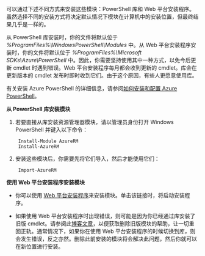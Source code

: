 可以通过下述不同方式来安装这些模块：PowerShell 库和 Web 平台安装程序。虽然选择不同的安装方式将决定默认情况下模块在计算机中的安装位置，但最终结果几乎是一样的。

从 PowerShell 库安装时，你的文件将默认位于 *%ProgramFiles%\\WindowsPowerShell\\Modules* 中。从 Web 平台安装程序安装时，你的文件将默认位于 *%ProgramFiles%\\Microsoft SDKs\\Azure\\PowerShell* 中。因此，你需要坚持使用其中一种方式，以免今后更新 cmdlet 时遇到错误。Web 平台安装程序每月都会收到更新的 cmdlet。库会在更新版本的 cmdlet 发布时即时收到它们。由于这个原因，有些人更愿意使用库。

有关安装 Azure PowerShell 的详细信息，请参阅[如何安装和配置 Azure PowerShell](/documentation/articles/powershell-install-configure/)。

**从 PowerShell 库安装模块**

1. 若要直接从库安装资源管理器模块，请以管理员身份打开 Windows PowerShell 并键入以下命令：

		Install-Module AzureRM
		Install-AzureRM

2. 安装这些模块后，你需要先将它们导入，然后才能使用它们：

		Import-AzureRM

**使用 Web 平台安装程序安装模块**

- 你可以使用 [Web 平台安装程序](http://aka.ms/webpi-azps)来安装模块。单击该链接时，将启动安装程序。

- 如果使用 Web 平台安装程序时出现错误，则可能是因为你已经通过库安装了旧版 cmdlet。请参阅此[博客文章](https://azure.microsoft.com/blog/azps-1-0)，以便获取删除旧版模块的帮助，让一切重回正轨。通常情况下，如果你在使用 Web 平台安装程序的时候切换到库，则会发生错误，反之亦然。删除此前安装的模块将会解决此问题，然后你就可以在新位置进行安装。





<!---HONumber=Mooncake_0425_2016-->
